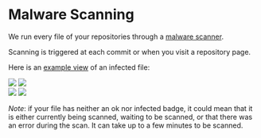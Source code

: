 # Malware Scanning

We run every file of your repositories through a [malware scanner](https://www.clamav.net/).

Scanning is triggered at each commit or when you visit a repository page.

Here is an [example view](https://huggingface.co/mcpotato/42-eicar-street/tree/main) of an infected file:

<div class="flex justify-center">
<img class="block dark:hidden" src="https://huggingface.co/datasets/huggingface/documentation-images/resolve/main/hub/eicar-hub-tree-view.png"/>
<img class="hidden dark:block" src="https://huggingface.co/datasets/huggingface/documentation-images/resolve/main/hub/eicar-hub-tree-view-dark.png"/>
</div>

<div class="flex justify-center">
<img class="block dark:hidden" src="https://huggingface.co/datasets/huggingface/documentation-images/resolve/main/hub/eicar-hub-file-view.png"/>
<img class="hidden dark:block" src="https://huggingface.co/datasets/huggingface/documentation-images/resolve/main/hub/eicar-hub-file-view-dark.png"/>
</div>

_Note_: if your file has neither an ok nor infected badge, it could mean that it is either currently being scanned, waiting to be scanned, or that there was an error during the scan. It can take up to a few minutes to be scanned.
